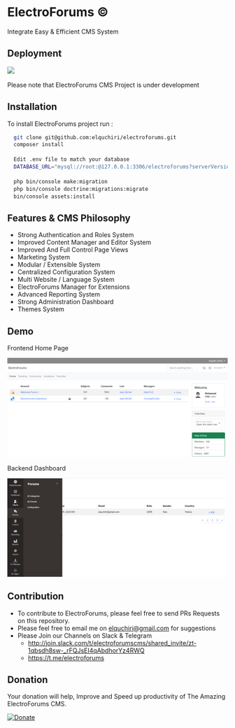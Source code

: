 # ElectroForums &copy;

Integrate Easy & Efficient CMS System

## Deployment
[![](https://img.shields.io/github/last-commit/elquchiri/electroforums?label=In%20Active%20Development)]()

Please note that ElectroForums CMS Project is under development

## Installation

To install ElectroForums project run :

```bash
  git clone git@github.com:elquchiri/electroforums.git
  composer install
  
  Edit .env file to match your database
  DATABASE_URL="mysql://root:@127.0.0.1:3306/electroforums?serverVersion=8&charset=utf8mb4"
  
  php bin/console make:migration
  php bin/console doctrine:migrations:migrate
  bin/console assets:install
```


## Features & CMS Philosophy

- Strong Authentication and Roles System
- Improved Content Manager and Editor System
- Improved And Full Control Page Views
- Marketing System
- Modular / Extensible System
- Centralized Configuration System
- Multi Website / Language System
- ElectroForums Manager for Extensions
- Advanced Reporting System
- Strong Administration Dashboard
- Themes System


## Demo

Frontend Home Page

![image](public/images/frontend-demo.png)

Backend Dashboard

![image](public/images/backend-demo.png)

## Contribution

- To contribute to ElectroForums, please feel free to send PRs Requests on this repository.
- Please feel free to email me on [elquchiri@gmail.com](mailto:elquchiri@gmail.com) for suggestions
- Please Join our Channels on Slack & Telegram
   - http://join.slack.com/t/electroforumscms/shared_invite/zt-1qbsdh8sw-_rFQJsEI4qAbdhorYz4RWQ
   - https://t.me/electroforums

## Donation

Your donation will help, Improve and Speed up productivity of The Amazing ElectroForums CMS.

[![Donate](https://img.shields.io/badge/Donate-Buymeacoffee-green.svg)](https://www.buymeacoffee.com/elquchiriw?new=1)
